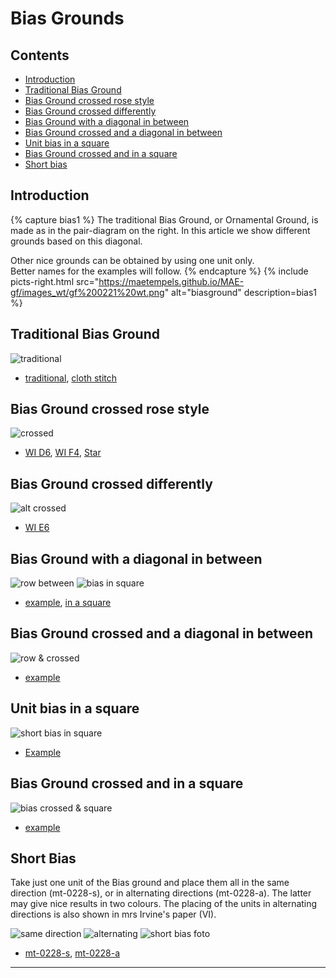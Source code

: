 # Bias Grounds

## Contents
* [Introduction](#introduction)
* [Traditional Bias Ground](#traditional-bias-ground)
* [Bias Ground crossed rose style](#bias-ground-crossed-rose-style)
* [Bias Ground crossed differently](#bias-ground-crossed-differently)
* [Bias Ground with a diagonal in between](#bias-ground-with-a-diagonal-in-between)
* [Bias Ground crossed and a diagonal in between](#bias-ground-crossed-and-a-diagonal-in-between)
* [Unit bias in a square](#unit-bias-in-a-square)
* [Bias Ground crossed and in a square](#bias-ground-crossed-and-in-a-square)
* [Short bias](#short-bias)


## Introduction
{% capture bias1 %}
The traditional Bias Ground, or Ornamental Ground, is made as in the pair-diagram on the right. In this article we show different grounds based on this diagonal.</p><p>Other nice grounds can be obtained by using one unit only.<br> 
Better names for the examples will follow.
{% endcapture %}
{% include picts-right.html
  src="https://maetempels.github.io/MAE-gf/images_wt/gf%200221%20wt.png"
  alt="biasground"
  description=bias1
%}

## Traditional Bias Ground
![traditional][P-0221-tr]
* [traditional][G-0221-tr], [cloth stitch][G-0228OD]

##  Bias Ground crossed rose style
![crossed][P-0221-at]
* [WI D6][wi-D6], [WI F4][wi-F4], [Star][G-0278-KG]

## Bias Ground crossed differently
![alt crossed][P-0221-aa]
* [WI E6][wi-E6]

## Bias Ground with a diagonal in between
![row between][P-0221-vg] ![bias in square][P-bias-sq]
* [example][G-0221-vg], [in a square][G-bs-sq]

## Bias Ground crossed and a diagonal in between   
![row & crossed][P-0221-av]
* [example][G-0221-av]

## Unit bias in a square
![short bias in square][pic-uni-bsq]
* [Example][g-uni-sbq]

## Bias Ground crossed and in a square
![bias crossed & square][P-bias-xq]
* [example][G-bs-xq]

## Short Bias
Take just one unit of the Bias ground and place them all in the same direction (mt-0228-s), or in alternating directions (mt-0228-a). The latter may give nice results in two colours. The placing of the units in alternating directions is also shown in mrs Irvine's paper (VI). 

![same direction][pic-0228-OG] ![alternating][pic-0228-OGy] ![short bias foto][foto-0228-OGy] 
* [mt-0228-s][G-0228-OG], [mt-0228-a][G-0228-OGy]

***

[foto-0228-OGy]: https://maetempels.github.io/MAE-gf/photos/gf-0228-foto.jpg

[p-0221-wt]: https://maetempels.github.io/MAE-gf/images_wt/gf%200221%20wt.png
[P-0221-tr]: https://maetempels.github.io/MAE-gf/images_wt/gf-bias-tr.png
[P-0221-at]: https://maetempels.github.io/MAE-gf/images_wt/gf-bias-at.png
[P-0221-aa]: https://maetempels.github.io/MAE-gf/images_wt/gf-bias-aa.png
[P-0221-vg]: https://maetempels.github.io/MAE-gf/images_wt/gf-bias-vg.png
[P-0221-av]: https://maetempels.github.io/MAE-gf/images_wt/gf-bias-av.png
[P-bias-sq]: https://maetempels.github.io/MAE-gf/images_wt/gf-bias-in-sqr.png
[P-bias-xq]: https://maetempels.github.io/MAE-gf/images_wt/gf-bias-x-in-sqr.png

[pic-0228-OG]: https://maetempels.github.io/MAE-gf/images_wt/gf%200228-OG.png
[pic-0228-OGy]: https://maetempels.github.io/MAE-gf/images_wt/gf%200228%20OGy.png
[pic-uni-bsq]: https://maetempels.github.io/MAE-gf/images_wt/gf-sh-bias-in-sqr.png

[wi-D6]: https://d-bl.github.io/GroundForge/index.html?m=8-48%0A8314%3Bbricks%3B16%3B16%3B0%3B0&s1=ct%20D2%3Dctct%20A1%3Dctct%20C1%3Dctct%20B2%3Dctct
[wi-F4]: https://d-bl.github.io/GroundForge/index.html?m=1483%208-48%3Bbricks%3B16%3B16%3B0%3B0&s1=ctc%20A2%3Dctcllctc%20C2%3Dctcrrctc
[wi-E6]: https://d-bl.github.io/GroundForge/index.html?m=1488-483%208-483148%20831488-4%20488-4831%3Bbricks%3B16%3B16%3B0%3B0&s1=ct%20F3%3Dctct%20E4%3Dctct%20G4%3Dctct%20B1%3Dctct%20H1%3Dctct%20C4%3Dctct%20A2%3Dctct%20H3%3Dctct%20B3%3Dctct%20A4%3Dctct%20D1%3Dctct%20C2%3Dctct%20E2%3Dctct%20D3%3Dctct%20F1%3Dctct%20G4%3Dctct%20G2%3Dctct

[G-0221-tr]: https://d-bl.github.io/GroundForge/index.html?m=6-48%20%0A86-4%3Bbricks%3B16%3B16%3B0%3B0&s1=ctct%20B1%3Dct%20C2%3Dct

[G-0221-vg]: https://d-bl.github.io/GroundForge/index.html?m=5-486-%0A-5-486%0A6-5-48%0A%0A%3Bbricks%3B16%3B16%3B0%3B0&s1=ctct%20C2%3Dct%20B1%3Dct%20A3%3Dct

[G-0221-av]: https://d-bl.github.io/GroundForge/index.html?m=8-7-48%0A831214%0A488-7-%0A148312%0A7-488-%0A121483%0A%0A%3Bchecker%3B16%3B16%3B0%3B0&s1=ctct%20E4%3Dct%20F5%3Dct%20B1%3Dct%20D3%3Dct%20A6%3Dct%20C2%3Dct

[G-0228OD]: https://d-bl.github.io/GroundForge/index.html?m=6-48%20%0A86-4%3Bbricks%3B16%3B16%3B0%3B0&s1=ctc%20B1%3Dtct%20C2%3Dtct

[G-0278-KG]: https://d-bl.github.io/GroundForge/index.html?m=8-48%0A8314%3Bbricks%3B16%3B16%3B0%3B0&s1=c%20D2%3Dctct%20A1%3Dctc%20B1%3Dc%20C1%3Dctc%20B2%3Dtctc

[G-bs-sq]: https://d-bl.github.io/GroundForge/index.html?m=5-486-%0A-5-486%0A6-5-48%0A%0A%3Bbricks%3B16%3B16%3B0%3B0&s1=ctct%20B1%3Dctc%20C1%3Dctc%20B2%3Dctcl%20C2%3Dctc%20D2%3Dctc%20F3%3Dctcl

[G-bs-xq]: https://d-bl.github.io/GroundForge/index.html?m=-21486%0A317-48%0A88-5-4%3Bbricks%3B24%3B24%3B0%3B0&s1=ctct%20B3%3Dct%20D3%3Dct%20D2%3Dct%20B2%3Dct%20C1%3Dct

[G-0228-OG]: https://d-bl.github.io/GroundForge/index.html?m=86-5%0A4-5-%3Bbricks%3B16%3B16%3B0%3B0&s1=ctc%20C1%3Dtct

[G-0228-OGy]: https://d-bl.github.io/GroundForge/index.html?m=15-2%0A7-5-%0A-586%0A5-4-%3Bchecker%3B16%3B16%3B0%3B0&s1=ctc%20A3%3Dtct%20C1%3Dtct

[g-uni-sbq]: https://d-bl.github.io/GroundForge/index.html?m=-5-4-5%0A5-5-5-%0A86-5-5%3Bbricks%3B24%3B24%3B0%3B0&s1=ctct%20C3%3Dctc%20B1%3Dctcl%20C1%3Dctc%20D1%3Dctcr%20C2%3Dctct


